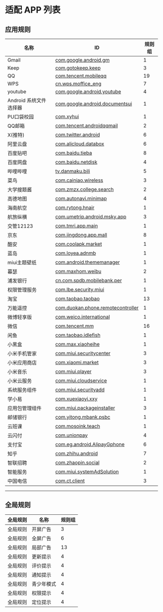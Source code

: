 # 适配 APP 列表

## 应用规则

| 名称                   | ID                                                                              | 规则组 |
| ---------------------- | ------------------------------------------------------------------------------- | ------ |
| Gmail                  | [com.google.android.gm](/docs/com.google.android.gm.md)                         | 1      |
| Keep                   | [com.gotokeep.keep](/docs/com.gotokeep.keep.md)                                 | 3      |
| QQ                     | [com.tencent.mobileqq](/docs/com.tencent.mobileqq.md)                           | 19     |
| WPS                    | [cn.wps.moffice_eng](/docs/cn.wps.moffice_eng.md)                               | 7      |
| youtube                | [com.google.android.youtube](/docs/com.google.android.youtube.md)               | 4      |
| Android 系统文件选择器 | [com.google.android.documentsui](/docs/com.google.android.documentsui.md)       | 1      |
| PU口袋校园             | [com.xyhui](/docs/com.xyhui.md)                                                 | 1      |
| QQ邮箱                 | [com.tencent.androidqqmail](/docs/com.tencent.androidqqmail.md)                 | 2      |
| X(推特)                | [com.twitter.android](/docs/com.twitter.android.md)                             | 6      |
| 阿里云盘               | [com.alicloud.databox](/docs/com.alicloud.databox.md)                           | 6      |
| 百度贴吧               | [com.baidu.tieba](/docs/com.baidu.tieba.md)                                     | 8      |
| 百度网盘               | [com.baidu.netdisk](/docs/com.baidu.netdisk.md)                                 | 4      |
| 哔哩哔哩               | [tv.danmaku.bili](/docs/tv.danmaku.bili.md)                                     | 5      |
| 菜鸟                   | [com.cainiao.wireless](/docs/com.cainiao.wireless.md)                           | 3      |
| 大学搜题酱             | [com.zmzx.college.search](/docs/com.zmzx.college.search.md)                     | 2      |
| 高德地图               | [com.autonavi.minimap](/docs/com.autonavi.minimap.md)                           | 4      |
| 海南航空               | [com.rytong.hnair](/docs/com.rytong.hnair.md)                                   | 1      |
| 航旅纵横               | [com.umetrip.android.msky.app](/docs/com.umetrip.android.msky.app.md)           | 3      |
| 交管12123              | [com.tmri.app.main](/docs/com.tmri.app.main.md)                                 | 1      |
| 京东                   | [com.jingdong.app.mall](/docs/com.jingdong.app.mall.md)                         | 8      |
| 酷安                   | [com.coolapk.market](/docs/com.coolapk.market.md)                               | 1      |
| 蓝岛                   | [com.loyea.adnmb](/docs/com.loyea.adnmb.md)                                     | 1      |
| miui主题壁纸           | [com.android.thememanager](/docs/com.android.thememanager.md)                   | 1      |
| 暮瑟                   | [com.maxhom.weibu](/docs/com.maxhom.weibu.md)                                   | 2      |
| 浦发银行               | [cn.com.spdb.mobilebank.per](/docs/cn.com.spdb.mobilebank.per.md)               | 1      |
| 权限管理服务           | [com.lbe.security.miui](/docs/com.lbe.security.miui.md)                         | 1      |
| 淘宝                   | [com.taobao.taobao](/docs/com.taobao.taobao.md)                                 | 13     |
| 万能遥控               | [com.duokan.phone.remotecontroller](/docs/com.duokan.phone.remotecontroller.md) | 1      |
| 微博轻享版             | [com.weico.international](/docs/com.weico.international.md)                     | 1      |
| 微信                   | [com.tencent.mm](/docs/com.tencent.mm.md)                                       | 16     |
| 闲鱼                   | [com.taobao.idlefish](/docs/com.taobao.idlefish.md)                             | 1      |
| 小黑盒                 | [com.max.xiaoheihe](/docs/com.max.xiaoheihe.md)                                 | 1      |
| 小米手机管家           | [com.miui.securitycenter](/docs/com.miui.securitycenter.md)                     | 3      |
| 小米应用商店           | [com.xiaomi.market](/docs/com.xiaomi.market.md)                                 | 3      |
| 小米音乐               | [com.miui.player](/docs/com.miui.player.md)                                     | 3      |
| 小米云服务             | [com.miui.cloudservice](/docs/com.miui.cloudservice.md)                         | 1      |
| 系统服务组件           | [com.miui.securityadd](/docs/com.miui.securityadd.md)                           | 1      |
| 学小易                 | [com.xuexiaoyi.xxy](/docs/com.xuexiaoyi.xxy.md)                                 | 1      |
| 应用包管理组件         | [com.miui.packageinstaller](/docs/com.miui.packageinstaller.md)                 | 3      |
| 邮储银行               | [com.yitong.mbank.psbc](/docs/com.yitong.mbank.psbc.md)                         | 1      |
| 云班课                 | [com.mosoink.teach](/docs/com.mosoink.teach.md)                                 | 1      |
| 云闪付                 | [com.unionpay](/docs/com.unionpay.md)                                           | 4      |
| 支付宝                 | [com.eg.android.AlipayGphone](/docs/com.eg.android.AlipayGphone.md)             | 6      |
| 知乎                   | [com.zhihu.android](/docs/com.zhihu.android.md)                                 | 7      |
| 智联招聘               | [com.zhaopin.social](/docs/com.zhaopin.social.md)                               | 2      |
| 智能服务               | [com.miui.systemAdSolution](/docs/com.miui.systemAdSolution.md)                 | 1      |
| 中国电信               | [com.ct.client](/docs/com.ct.client.md)                                         | 3      |

---

## 全局规则

| 全局规则 | 名称       | 规则组 |
| -------- | ---------- | ------ |
| 全局规则 | 开屏广告   | 3      |
| 全局规则 | 全屏广告   | 6      |
| 全局规则 | 局部广告   | 13     |
| 全局规则 | 更新提示   | 4      |
| 全局规则 | 评价提示   | 4      |
| 全局规则 | 通知提示   | 4      |
| 全局规则 | 青少年模式 | 4      |
| 全局规则 | 权限提示   | 4      |
| 全局规则 | 定位提示   | 4      |
